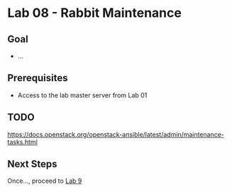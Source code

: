 # Lab 08 - Rabbit Maintenance

## Goal

* ...

## Prerequisites

* Access to the lab master server from Lab 01

## TODO

https://docs.openstack.org/openstack-ansible/latest/admin/maintenance-tasks.html

## Next Steps

Once..., proceed to [Lab 9](Lab09.md)
